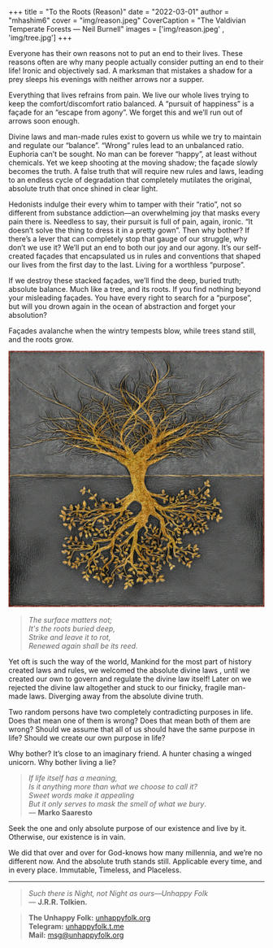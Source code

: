 +++
title = "To the Roots (Reason)"
date = "2022-03-01"
author = "mhashim6"
cover = "img/reason.jpeg"
CoverCaption = "The Valdivian Temperate Forests​ — Neil Burnell"
images = ['img/reason.jpeg' , 'img/tree.jpg']
+++

Everyone has their own reasons not to put an end to their lives. These reasons often are why many people actually consider putting an end to their life! Ironic and objectively sad. A marksman that mistakes a shadow for a prey sleeps his evenings with neither arrows nor a supper.

Everything that lives refrains from pain. We live our whole lives trying to keep the comfort/discomfort ratio balanced. A “pursuit of happiness” is a façade for an “escape from agony”. We forget this and we’ll run out of arrows soon enough.

Divine laws and man-made rules exist to govern us while we try to maintain and regulate our “balance”. “Wrong” rules lead to an unbalanced ratio. Euphoria can’t be sought. No man can be forever “happy”, at least without chemicals. Yet we keep shooting at the moving shadow; the façade slowly becomes the truth. A false truth that will require new rules and laws, leading to an endless cycle of degradation that completely mutilates the original, absolute truth that once shined in clear light.

Hedonists indulge their every whim to tamper with their “ratio”, not so different from substance addiction—an overwhelming joy that masks every pain there is. Needless to say, their pursuit is full of pain, again, ironic. “It doesn’t solve the thing to dress it in a pretty gown”. Then why bother? If there’s a lever that can completely stop that gauge of our struggle, why don’t we use it? We’ll put an end to both our joy and our agony. It’s our self-created façades that encapsulated us in rules and conventions that shaped our lives from the first day to the last. Living for a worthless “purpose”.

If we destroy these stacked façades, we’ll find the deep, buried truth; absolute balance. Much like a tree, and its roots. If you find nothing beyond your misleading façades. You have every right to search for a “purpose”, but will you drown again in the ocean of abstraction and forget your absolution?

Façades avalanche when the wintry tempests blow, while trees stand still, and the roots grow.

![Upside-Down Tree by Muhammad Hashim](/img/tree.jpg "Upside-Down Tree by Muhammad Hashim")

> _The surface matters not;_ \
> _It's the roots buried deep,_ \
> _Strike and leave it to rot,_ \
> _Renewed again shall be its reed._

Yet oft is such the way of the world, Mankind for the most part of history created laws and rules, we welcomed the absolute divine laws , until we created our own to govern and regulate the divine law itself! Later on we rejected the divine law altogether and stuck to our finicky, fragile man-made laws. Diverging away from the absolute divine truth.

Two random persons have two completely contradicting purposes in life. Does that mean one of them is wrong? Does that mean both of them are wrong? Should we assume that all of us should have the same purpose in life? Should we create our own purpose in life? 

Why bother? It’s close to an imaginary friend. A hunter chasing a winged unicorn. Why bother living a lie? 

> _If life itself has a meaning,_\
> _Is it anything more than what we choose to call it?_\
> _Sweet words make it appealing_ \
> _But it only serves to mask the smell of what we bury_. \
— __Marko Saaresto__

Seek the one and only absolute purpose of our existence and live by it. Otherwise, our existence is in vain.

We did that over and over for God-knows how many millennia, and we’re no different now. And the absolute truth stands still. Applicable every time, and in every place. Immutable, Timeless, and Placeless.

---
> _Such there is Night, not Night as ours—Unhappy Folk_ \
> — __J.R.R. Tolkien.__

> __The Unhappy Folk:__ [unhappyfolk.org](https://unhappyfolk.org) \
> __Telegram:__ [unhappyfolk.t.me](https://unhappyfolk.t.me) \
> __Mail:__ msg@unhappyfolk.org 
